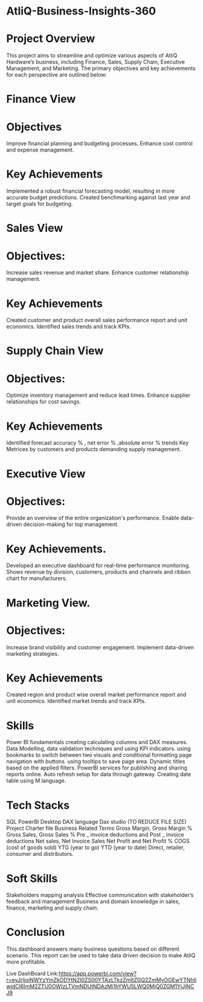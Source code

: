 # AtliQ-Business-Insights-360  

# Project Overview
This project aims to streamline and optimize various aspects of AtliQ Hardware’s business, including Finance, Sales, Supply Chain, Executive Management, and Marketing. The primary objectives and key achievements for each perspective are outlined below:
# Finance View
# Objectives
Improve financial planning and budgeting processes.
Enhance cost control and expense management.

# Key Achievements
Implemented a robust financial forecasting model, resulting in more accurate budget predictions.
Created benchmarking against last year and target goals for budgeting.

# Sales View
# Objectives:
Increase sales revenue and market share.
Enhance customer relationship management.

# Key Achievements
Created customer and product overall sales performance report and unit economics.
Identified sales trends and track KPIs.

# Supply Chain View
# Objectives:
Optimize inventory management and reduce lead times.
Enhance supplier relationships for cost savings.

# Key Achievements
Identified forecast accuracy % , net error % ,absolute error % trends Key Metrices by customers and products demanding supply management.

# Executive View
# Objectives:	
Provide an overview of the entire organization's performance.
Enable data-driven decision-making for top management.

# Key Achievements.
Developed an executive dashboard for real-time performance monitoring.
Shows revenue by division, customers, products and channels and ribbon chart for manufacturers.

# Marketing View.
# Objectives:
Increase brand visibility and customer engagement.
Implement data-driven marketing strategies.

# Key Achievements
Created region and product wise overall market performance report and unit economics.
Identified market trends and track KPIs.

# Skills
Power BI fundamentals
creating calculating columns and DAX measures.
Data Modelling, data validation techniques and using KPI indicators.
using bookmarks to switch between two visuals and conditional formatting
page navigation with buttons.
using tooltips to save page area.
Dynamic titles based on the applied filters.
PowerBI services for publishing and sharing reports online.
Auto refresh setup for data through gateway.
Creating date table using M language.

# Tech Stacks
SQL
PowerBI Desktop
DAX language
Dax studio (TO REDUCE FILE SIZE)
Project Charter file
Business Related Terms
Gross Margin, Gross Margin %
Gross Sales, Gross Sales %
Pre _ invoice deductions and Post _ invoice deductions
Net sales, Net Invoice Sales
Net Profit and Net Profit %
COGS (cost of goods sold)
YTG (year to go)
YTD (year to date)
Direct, retailer, consumer and distributors.

# Soft Skills 
Stakeholders mapping analysis
Effective communication with stakeholder’s feedback and management
Business and domain knowledge in sales, finance, marketing and supply chain.

# Conclusion
This dashboard answers many business questions based on different scenario.
This report can be used to take data driven decision to make AtliQ more profitable.

Live DashBoard Link:https://app.powerbi.com/view?r=eyJrIjoiNWYzYmZkODYtN2I0ZS00YTAzLTkzZmItZGQ2ZmMyOGEwYTNhIiwidCI6ImM2ZTU0OWIzLTVmNDUtNDAzMi1hYWU5LWQ0MjQ0ZGM1YjJjNCJ9



